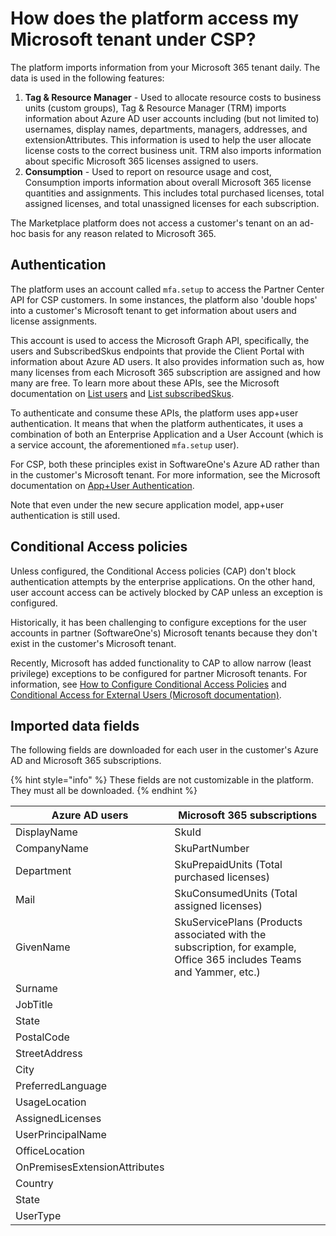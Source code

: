 # How does the platform access my Microsoft tenant under CSP?

The platform imports information from your Microsoft 365 tenant daily. The data is used in the following features:

1. **Tag & Resource Manager** - Used to allocate resource costs to business units (custom groups), Tag & Resource Manager (TRM) imports information about Azure AD user accounts including (but not limited to) usernames, display names, departments, managers, addresses, and extensionAttributes. This information is used to help the user allocate license costs to the correct business unit. TRM also imports information about specific Microsoft 365 licenses assigned to users.
2. **Consumption** - Used to report on resource usage and cost, Consumption imports information about overall Microsoft 365 license quantities and assignments. This includes total purchased licenses, total assigned licenses, and total unassigned licenses for each subscription.

The Marketplace platform does not access a customer's tenant on an ad-hoc basis for any reason related to Microsoft 365.

## Authentication <a href="#authentication" id="authentication"></a>

The platform uses an account called `mfa.setup` to access the Partner Center API for CSP customers. In some instances, the platform also 'double hops' into a customer's Microsoft tenant to get information about users and license assignments.

This account is used to access the Microsoft Graph API, specifically, the users and SubscribedSkus endpoints that provide the Client Portal with information about Azure AD users. It also provides information such as, how many licenses from each Microsoft 365 subscription are assigned and how many are free. To learn more about these APIs, see the Microsoft documentation on [List users](https://learn.microsoft.com/en-us/graph/api/user-list?view=graph-rest-1.0\&tabs=http) and [List subscribedSkus](https://learn.microsoft.com/en-us/graph/api/subscribedsku-list?view=graph-rest-1.0\&tabs=http).

To authenticate and consume these APIs, the platform uses app+user authentication. It means that when the platform  authenticates, it uses a combination of both an Enterprise Application and a User Account (which is a service account, the aforementioned `mfa.setup` user).

For CSP, both these principles exist in SoftwareOne's Azure AD rather than in the customer's Microsoft tenant. For more information, see the Microsoft documentation on [App+User Authentication](https://learn.microsoft.com/en-us/partner-center/developer/partner-center-authentication#app--user-authentication).

Note that even under the new secure application model, app+user authentication is still used.

## Conditional Access policies

Unless configured, the Conditional Access policies (CAP) don't block authentication attempts by the enterprise applications. On the other hand, user account access can be actively blocked by CAP unless an exception is configured.

Historically, it has been challenging to configure exceptions for the user accounts in partner (SoftwareOne's) Microsoft tenants because they don't exist in the customer's Microsoft tenant.

Recently, Microsoft has added functionality to CAP to allow narrow (least privilege) exceptions to be configured for partner Microsoft tenants. For information, see [How to Configure Conditional Access Policies](how-do-i-configure-conditional-access-policies.md) and [Conditional Access for External Users (Microsoft documentation)](https://learn.microsoft.com/en-us/azure/active-directory/external-identities/authentication-conditional-access#conditional-access-for-external-users).

## Imported data fields

The following fields are downloaded for each user in the customer's Azure AD and Microsoft 365 subscriptions.

{% hint style="info" %}
&#x20;These fields are not customizable in the platform. They must all be downloaded.
{% endhint %}

| Azure AD users                | Microsoft 365 subscriptions                                                                                          |
| ----------------------------- | -------------------------------------------------------------------------------------------------------------------- |
| DisplayName                   | SkuId                                                                                                                |
| CompanyName                   | SkuPartNumber                                                                                                        |
| Department                    | SkuPrepaidUnits (Total purchased licenses)                                                                           |
| Mail                          | SkuConsumedUnits (Total assigned licenses)                                                                           |
| GivenName                     | SkuServicePlans (Products associated with the subscription, for example, Office 365 includes Teams and Yammer, etc.) |
| Surname                       | ﻿                                                                                                                    |
| JobTitle                      | ﻿                                                                                                                    |
| State                         | ﻿                                                                                                                    |
| PostalCode                    | ﻿                                                                                                                    |
| StreetAddress                 | ﻿                                                                                                                    |
| City                          | ﻿                                                                                                                    |
| PreferredLanguage             | ﻿                                                                                                                    |
| UsageLocation                 | ﻿                                                                                                                    |
| AssignedLicenses              | ﻿                                                                                                                    |
| UserPrincipalName             | ﻿                                                                                                                    |
| OfficeLocation                | ﻿                                                                                                                    |
| OnPremisesExtensionAttributes | ﻿                                                                                                                    |
| Country                       | ﻿                                                                                                                    |
| State                         | ﻿                                                                                                                    |
| UserType                      | ﻿                                                                                                                    |
